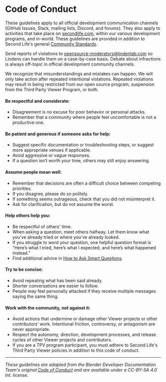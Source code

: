 # Code of Conduct
These guidelines apply to all official development communication channels  
(GitHub Issues, Slack, mailing lists, Discord, and forums). They also apply to activities that take place on [secondlife.com](http://secondlife.com), within our various development programs, and in-world. These guidelines are provided in addition to Second Life's general [Community Standards][].

Send reports of violations to opensource-moderators@lindenlab.com so Lindens can handle them on a case-by-case basis. Debate about infractions is always off-topic in official development community channels.

We recognize that misunderstandings and mistakes can happen. We will only take action after repeated intentional violations. Repeated violations may result in being restricted from our open source program, suspension from the Third Party Viewer Program, or both.

#### Be respectful and considerate:

- Disagreement is no excuse for poor behavior or personal attacks.  
- Remember that a community where people feel uncomfortable is not a productive one.

#### Be patient and generous if someone asks for help:

- Suggest specific documentation or troubleshooting steps, or suggest more appropriate venues if applicable.  
- Avoid aggressive or vague responses.  
- If a question isn’t worth your time, others may still enjoy answering.

#### Assume people mean well:

- Remember that decisions are often a difficult choice between competing priorities.
- If you disagree, please do so politely.  
- If something seems outrageous, check that you did not misinterpret it.  
- Ask for clarification, but do not assume the worst.

#### Help others help you:

- Be respectful of others' time.  
- When asking a question, meet others halfway. Let them know what you've already tried or where you've already looked.  
- If you struggle to word your question, one helpful question format is “Here’s what I tried, here’s what I expected, and here’s what happened instead.”  
- Find additional advice in [How to Ask Smart Questions][smart].

#### Try to be concise:

- Avoid repeating what has been said already.  
- Shorter conversations are easier to follow.  
- People may feel personally attacked if they receive multiple messages saying the same thing.

#### Work with the community, not against it:

- Avoid actions that undermine or damage other Viewer projects or other contributors’ work. Intentional friction, controversy, or antagonism are never appropriate.  
- Respect the autonomy, direction, development processes, and release cycles of other Viewer projects and contributors.  
- If you are a TPV program participant, you must adhere to Second Life's Third Party Viewer policies in addition to this code of conduct.

---

*These guidelines are adapted from the Blender Developer Documentation Team's
original [Code of Conduct][blender-coc] and are available under a CC-BY-SA 4.0
Int. license.*

[blender-coc]: https://developer.blender.org/docs/handbook/communication/code_of_conduct/
[Community Standards]: https://www.lindenlab.com/legal/community-standards
[smart]: http://www.catb.org/~esr/faqs/smart-questions.html
